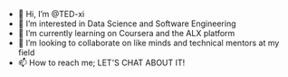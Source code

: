 - 👋 Hi, I’m @TED-xi
- 👀 I’m interested in Data Science and Software Engineering
- 🌱 I’m currently learning on Coursera and the ALX platform
- 💞️ I’m looking to collaborate on like minds and technical mentors at my field
- 📫 How to reach me; LET'S CHAT ABOUT IT!

<!---
TED-xi/TED-xi is a ✨ special ✨ repository because its `README.md` (this file) appears on your GitHub profile.
You can click the Preview link to take a look at your changes.
--->
